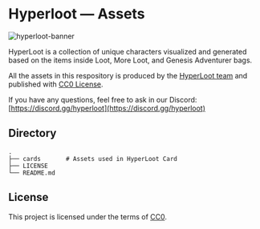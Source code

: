 # Hyperloot — Assets
![hyperloot-banner](https://user-images.githubusercontent.com/3419259/167654541-2a9c5f27-2595-4ba3-9d68-4dcc172efd40.jpg)

HyperLoot is a collection of unique characters visualized and generated based on the items inside Loot, More Loot, and Genesis Adventurer bags.

All the assets in this respository is produced by the [HyperLoot team](https://hyperlootproject.com/) and published with [CC0 License](https://github.com/hyperloot-nft/hyperloot-assets/blob/main/LICENSE).

If you have any questions, feel free to ask in our Discord: [https://discord.gg/hyperloot](https://discord.gg/hyperloot)

## Directory

	.
	├── cards		# Assets used in HyperLoot Card
	├── LICENSE
	└── README.md

## License
This project is licensed under the terms of [CC0](https://github.com/hyperloot-nft/hyperloot-assets/blob/main/LICENSE).
